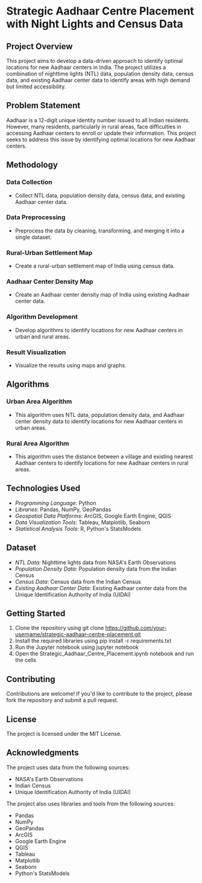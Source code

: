 # Strategic Aadhaar Centre Placement with Night Lights and Census Data

## Project Overview

This project aims to develop a data-driven approach to identify optimal locations for new Aadhaar centers in India. The project utilizes a combination of nighttime lights (NTL) data, population density data, census data, and existing Aadhaar center data to identify areas with high demand but limited accessibility.

## Problem Statement

Aadhaar is a 12-digit unique identity number issued to all Indian residents. However, many residents, particularly in rural areas, face difficulties in accessing Aadhaar centers to enroll or update their information. This project seeks to address this issue by identifying optimal locations for new Aadhaar centers.

## Methodology

### Data Collection

* Collect NTL data, population density data, census data, and existing Aadhaar center data.

### Data Preprocessing

* Preprocess the data by cleaning, transforming, and merging it into a single dataset.

### Rural-Urban Settlement Map

* Create a rural-urban settlement map of India using census data.

### Aadhaar Center Density Map

* Create an Aadhaar center density map of India using existing Aadhaar center data.

### Algorithm Development

* Develop algorithms to identify locations for new Aadhaar centers in urban and rural areas.

### Result Visualization

* Visualize the results using maps and graphs.

## Algorithms

### Urban Area Algorithm

* This algorithm uses NTL data, population density data, and Aadhaar center density data to identify locations for new Aadhaar centers in urban areas.

### Rural Area Algorithm

* This algorithm uses the distance between a village and existing nearest Aadhaar centers to identify locations for new Aadhaar centers in rural areas.

## Technologies Used

* *Programming Language*: Python
* *Libraries*: Pandas, NumPy, GeoPandas
* *Geospatial Data Platforms*: ArcGIS, Google Earth Engine, QGIS
* *Data Visualization Tools*: Tableau, Matplotlib, Seaborn
* *Statistical Analysis Tools*: R, Python's StatsModels

## Dataset

* *NTL Data*: Nighttime lights data from NASA's Earth Observations
* *Population Density Data*: Population density data from the Indian Census
* *Census Data*: Census data from the Indian Census
* *Existing Aadhaar Center Data*: Existing Aadhaar center data from the Unique Identification Authority of India (UIDAI)

## Getting Started

1. Clone the repository using git clone https://github.com/your-username/strategic-aadhaar-centre-placement.git
2. Install the required libraries using pip install -r requirements.txt
3. Run the Jupyter notebook using jupyter notebook
4. Open the Strategic_Aadhaar_Centre_Placement.ipynb notebook and run the cells

## Contributing

Contributions are welcome! If you'd like to contribute to the project, please fork the repository and submit a pull request.

## License

The project is licensed under the MIT License.

## Acknowledgments

The project uses data from the following sources:

* NASA's Earth Observations
* Indian Census
* Unique Identification Authority of India (UIDAI)

The project also uses libraries and tools from the following sources:

* Pandas
* NumPy
* GeoPandas
* ArcGIS
* Google Earth Engine
* QGIS
* Tableau
* Matplotlib
* Seaborn
* Python's StatsModels
